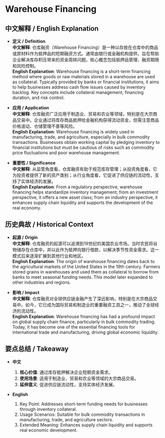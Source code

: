 # Warehouse Financing

## 中文解释 / English Explanation

* **定义 / Definition**  
  **中文解释**: 仓库融资（Warehouse Financing）是一种以存放在仓库中的商品或原材料作为抵押品的短期融资方式。通常由银行或金融机构提供，旨在帮助企业解决库存积压带来的资金周转问题。核心概念包括抵押品管理、融资期限和风险控制。  
  **English Explanation**: Warehouse financing is a short-term financing method where goods or raw materials stored in a warehouse are used as collateral. Typically provided by banks or financial institutions, it aims to help businesses address cash flow issues caused by inventory backlog. Key concepts include collateral management, financing duration, and risk control.

* **应用 / Application**  
  **中文解释**: 仓库融资广泛应用于制造业、贸易和农业等领域，特别是在大宗商品交易中。企业通过将库存商品抵押给金融机构获得流动资金，但需注意商品价格波动、仓储管理不善等风险。  
  **English Explanation**: Warehouse financing is widely used in manufacturing, trade, and agriculture, especially in bulk commodity transactions. Businesses obtain working capital by pledging inventory to financial institutions but must be cautious of risks such as commodity price fluctuations and poor warehouse management.

* **重要性 / Significance**  
  **中文解释**: 从监管角度看，仓库融资有助于规范库存管理；从投资角度看，它为投资者提供了新的资产类别；从行业角度看，它促进了供应链的流动性，支持了实体经济的发展。  
  **English Explanation**: From a regulatory perspective, warehouse financing helps standardize inventory management; from an investment perspective, it offers a new asset class; from an industry perspective, it enhances supply chain liquidity and supports the development of the real economy.

## 历史典故 / Historical Context

* **起源 / Origin**  
  **中文解释**: 仓库融资的起源可以追溯到19世纪的美国农业市场。当时农民将谷物储存在仓库中，并以此作为抵押向银行借款，以解决季节性资金需求。这一模式后来逐渐扩展到其他行业和地区。  
  **English Explanation**: The origin of warehouse financing dates back to the agricultural markets of the United States in the 19th century. Farmers stored grains in warehouses and used them as collateral to borrow from banks to meet seasonal funding needs. This model later expanded to other industries and regions.

* **影响 / Impact**  
  **中文解释**: 仓库融资对全球供应链金融产生了深远影响，特别是在大宗商品交易中。如今，它已成为国际贸易和制造业的重要融资工具之一，推动了全球经济的流动性。  
  **English Explanation**: Warehouse financing has had a profound impact on global supply chain finance, particularly in bulk commodity trading. Today, it has become one of the essential financing tools for international trade and manufacturing, driving global economic liquidity.

## 要点总结 / Takeaway

* **中文**  
  1. **核心价值**: 通过库存抵押解决企业短期资金需求。  
  2. **使用场景**: 适用于制造业、贸易和农业等领域的大宗商品交易。  
  3. **延伸意义**: 促进供应链流动性，支持实体经济发展。

* **English**  
  1. Key Point: Addresses short-term funding needs for businesses through inventory collateral.  
  2. Usage Scenarios: Suitable for bulk commodity transactions in manufacturing, trade, and agriculture sectors.  
  3. Extended Meaning: Enhances supply chain liquidity and supports real economic development.